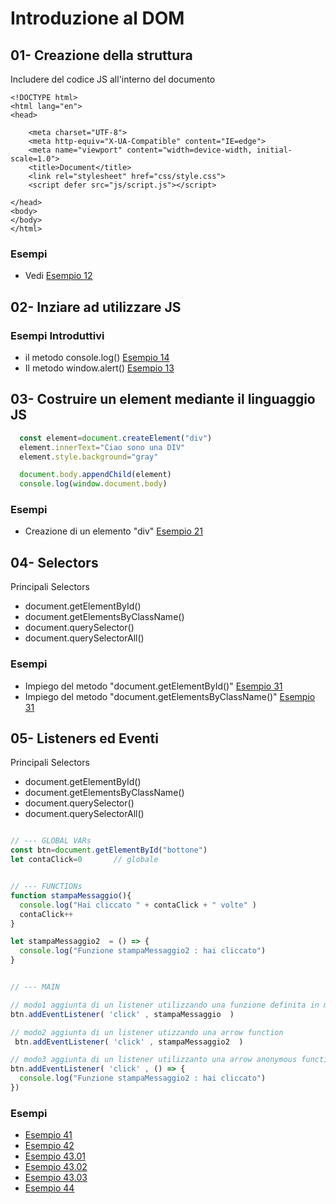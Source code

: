  
# Introduzione al DOM

## 01- Creazione della struttura
Includere del codice JS all'interno del documento
```
<!DOCTYPE html>
<html lang="en">
<head>
    
    <meta charset="UTF-8">
    <meta http-equiv="X-UA-Compatible" content="IE=edge">
    <meta name="viewport" content="width=device-width, initial-scale=1.0">
    <title>Document</title>
    <link rel="stylesheet" href="css/style.css">
    <script defer src="js/script.js"></script> 
   
</head>
<body>
</body>
</html>
```

### Esempi
  - Vedi [Esempio 12](Examples/10_Intro/12_includere_js_in_un_documento)


## 02- Inziare ad utilizzare JS
### Esempi Introduttivi
  - il metodo console.log()  [Esempio 14](Examples/10_Intro/14_console_log)   
  - Il metodo window.alert() [Esempio 13](Examples/10_Intro/13_alert)

  
  
## 03- Costruire un element mediante il linguaggio JS

```javascript
  const element=document.createElement("div")
  element.innerText="Ciao sono una DIV" 
  element.style.background="gray"

  document.body.appendChild(element)
  console.log(window.document.body)
```

### Esempi  
  - Creazione di un elemento "div" [Esempio 21](Examples/20_creazione_elemento/21_crea_elemento)


 
## 04- Selectors
Principali Selectors
  - document.getElementById()
  - document.getElementsByClassName()
  - document.querySelector()
  - document.querySelectorAll()

  
### Esempi 
  - Impiego del metodo "document.getElementById()"  [Esempio 31](Examples/30_selector/31_getElementByID)
  - Impiego del metodo "document.getElementsByClassName()"  [Esempio 31](Examples/30_selector/32_getElementByClassName)


## 05- Listeners ed Eventi
Principali Selectors
  - document.getElementById()
  - document.getElementsByClassName()
  - document.querySelector()
  - document.querySelectorAll()

```javascript

// --- GLOBAL VARs
const btn=document.getElementById("bottone")
let contaClick=0       // globale


// --- FUNCTIONs
function stampaMessaggio(){
  console.log("Hai cliccato " + contaClick + " volte" )
  contaClick++
}

let stampaMessaggio2  = () => {
  console.log("Funzione stampaMessaggio2 : hai cliccato")
}


// --- MAIN

// modo1 aggiunta di un listener utilizzando una funzione definita in modo classico
btn.addEventListener( 'click' , stampaMessaggio  )

// modo2 aggiunta di un listener utizzando una arrow function
 btn.addEventListener( 'click' , stampaMessaggio2  )

// modo3 aggiunta di un listener utilizzanto una arrow anonymous function
btn.addEventListener( 'click' , () => {
  console.log("Funzione stampaMessaggio2 : hai cliccato")
})

```
  
### Esempi
 - [Esempio 41](Examples/40_listeners/41_creazione_listener)
 - [Esempio 42](Examples/40_listeners/42_bottone_alert)
 - [Esempio 43.01](Examples/40_listeners/43.01_lampadina_simple)
 - [Esempio 43.02](Examples/40_listeners/43.02_lampadinaOnOff_Button)
 - [Esempio 43.03](Examples/40_listeners/43.03_lampadinaOnOff)
 - [Esempio 44](Examples/40_listeners/44.Moving_Button)
  


